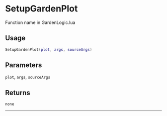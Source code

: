 # SetupGardenPlot
Function name in GardenLogic.lua
## Usage
```lua
SetupGardenPlot(plot, args, sourceArgs)
```
## Parameters
`plot`, `args`, `sourceArgs`
## Returns
`none`

---